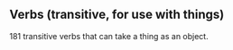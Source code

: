 ## Verbs (transitive, for use with things)

181 transitive verbs that can take a thing as an object.